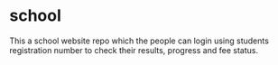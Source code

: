 # school
This a school website repo  which the people can login using students registration number to check their results, progress and  fee status.

